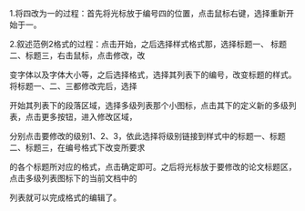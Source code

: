1.将四改为一的过程：首先将光标放于编号四的位置，点击鼠标右键，选择重新开始于一。

2.叙述范例2格式的过程：点击开始，之后选择样式格式那，选择标题一、 标题二、标题三，右击鼠标，点击修改，改

变字体以及字体大小等，之后选择格式，选择其列表下的编号，改变标题的样式。将标题一、二、三都修改完后，选择

开始其列表下的段落区域，选择多级列表那个小图标，点击其下的定义新的多级列表，点击更多按钮，进入修改区域，

分别点击要修改的级别1、2、3，依此选择将级别链接到样式中的标题一、标题二、标题三，在编号格式下改变所要求

的各个标题所对应的格式，点击确定即可。之后将光标放于要修改的论文标题区，点击多级列表图标下的当前文档中的

列表就可以完成格式的编辑了。
